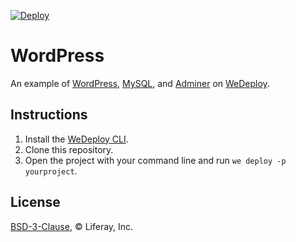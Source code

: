[![Deploy](https://cdn.wedeploy.com/images/deploy.svg)](https://console.wedeploy.com/deploy?repo=https://github.com/wedeploy-examples/wordpress-example)

# WordPress

An example of [WordPress](https://hub.docker.com/_/wordpress/), [MySQL](https://hub.docker.com/_/mysql/), and [Adminer](https://hub.docker.com/_/adminer/) on [WeDeploy](https://wedeploy.com/).

## Instructions

1. Install the [WeDeploy CLI](https://wedeploy.com/docs/intro/using-the-command-line/).
2. Clone this repository.
3. Open the project with your command line and run `we deploy -p yourproject`.

## License

[BSD-3-Clause](./LICENSE.md), © Liferay, Inc.
